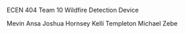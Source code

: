ECEN 404 Team 10 Wildfire Detection Device

Mevin Ansa
Joshua Hornsey
Kelli Templeton 
Michael Zebe
